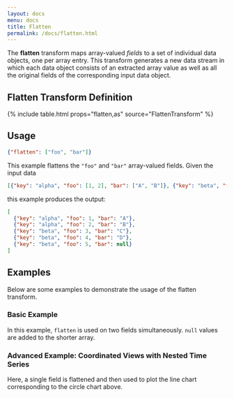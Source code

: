 ```yaml
---
layout: docs
menu: docs
title: Flatten
permalink: /docs/flatten.html
---
```


The **flatten** transform maps array-valued _fields_ to a set of individual data objects, one per array entry. This transform generates a new data stream in which each data object consists of an extracted array value as well as all the original fields of the corresponding input data object.

## Flatten Transform Definition

{% include table.html props="flatten,as" source="FlattenTransform" %}

## Usage

```json
{"flatten": ["foo", "bar"]}
```

This example flattens the `"foo"` and `"bar"` array-valued fields. Given the input data

```json
[{"key": "alpha", "foo": [1, 2], "bar": ["A", "B"]}, {"key": "beta", "foo": [3, 4, 5], "bar": ["C", "D"]}]
```

this example produces the output:

```json
[
  {"key": "alpha", "foo": 1, "bar": "A"},
  {"key": "alpha", "foo": 2, "bar": "B"},
  {"key": "beta", "foo": 3, "bar": "C"},
  {"key": "beta", "foo": 4, "bar": "D"},
  {"key": "beta", "foo": 5, "bar": null}
]
```

## Examples

Below are some examples to demonstrate the usage of the flatten transform.

### Basic Example

In this example, `flatten` is used on two fields simultaneously. `null` values are added to the shorter array.

<div class="vl-example" data-name="circle_flatten"></div>

### Advanced Example: Coordinated Views with Nested Time Series

Here, a single field is flattened and then used to plot the line chart corresponding to the circle chart above.

<div class="vl-example" data-name="vconcat_flatten"></div>
